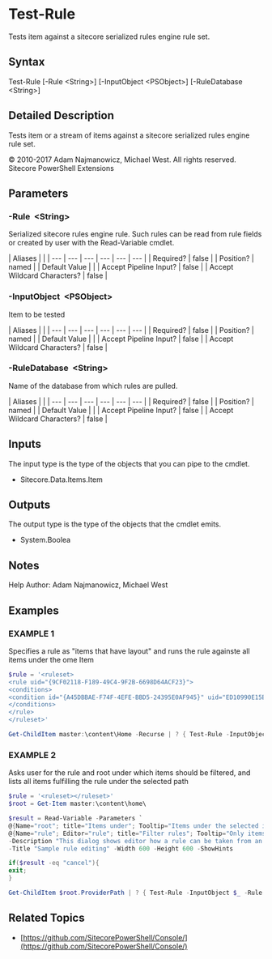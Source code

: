 # Test-Rule

Tests item against a sitecore serialized rules engine rule set.

## Syntax

Test-Rule \[-Rule &lt;String&gt;\] \[-InputObject &lt;PSObject&gt;\] \[-RuleDatabase &lt;String&gt;\]

## Detailed Description

Tests item or a stream of items against a sitecore serialized rules engine rule set.

© 2010-2017 Adam Najmanowicz, Michael West. All rights reserved. Sitecore PowerShell Extensions

## Parameters

### -Rule  &lt;String&gt;

Serialized sitecore rules engine rule. Such rules can be read from rule fields or created by user with the Read-Variable cmdlet.

| Aliases |  |
| --- | --- | --- | --- | --- | --- |
| Required? | false |
| Position? | named |
| Default Value |  |
| Accept Pipeline Input? | false |
| Accept Wildcard Characters? | false |

### -InputObject  &lt;PSObject&gt;

Item to be tested

| Aliases |  |
| --- | --- | --- | --- | --- | --- |
| Required? | false |
| Position? | named |
| Default Value |  |
| Accept Pipeline Input? | false |
| Accept Wildcard Characters? | false |

### -RuleDatabase  &lt;String&gt;

Name of the database from which rules are pulled.

| Aliases |  |
| --- | --- | --- | --- | --- | --- |
| Required? | false |
| Position? | named |
| Default Value |  |
| Accept Pipeline Input? | false |
| Accept Wildcard Characters? | false |

## Inputs

The input type is the type of the objects that you can pipe to the cmdlet.

* Sitecore.Data.Items.Item 

## Outputs

The output type is the type of the objects that the cmdlet emits.

* System.Boolea 

## Notes

Help Author: Adam Najmanowicz, Michael West

## Examples

### EXAMPLE 1

Specifies a rule as "items that have layout" and runs the rule againste all items under the ome Item

```powershell
$rule = '<ruleset>
<rule uid="{9CF02118-F189-49C4-9F2B-6698D64ACF23}">
<conditions>
<condition id="{A45DBBAE-F74F-4EFE-BBD5-24395E0AF945}" uid="ED10990E15EB4E1E8FCFD33F441588A1" />
</conditions>
</rule>
</ruleset>'

Get-ChildItem master:\content\Home -Recurse | ? { Test-Rule -InputObject $_ -Rule $rule -RuleDatabase master}
```

### EXAMPLE 2

Asks user for the rule and root under which items should be filtered, and lists all items fulfilling the rule under the selected path

```powershell
$rule = '<ruleset></ruleset>'
$root = Get-Item master:\content\home\ 

$result = Read-Variable -Parameters `
@{Name="root"; title="Items under"; Tooltip="Items under the selected item will be considered for evaluation"}, `
@{Name="rule"; Editor="rule"; title="Filter rules"; Tooltip="Only items conforming to this rule will be displayed."} `
-Description "This dialog shows editor how a rule can be taken from an item and edited using the Read-Variable cmdlet." `
-Title "Sample rule editing" -Width 600 -Height 600 -ShowHints

if($result -eq "cancel"){
exit;
}

Get-ChildItem $root.ProviderPath | ? { Test-Rule -InputObject $_ -Rule $rule -RuleDatabase master}
```

## Related Topics

* [https://github.com/SitecorePowerShell/Console/](https://github.com/SitecorePowerShell/Console/) 

